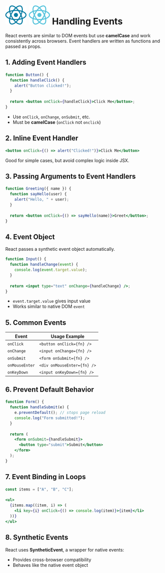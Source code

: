 # ![ ](../assets/react_light.svg#only-light) ![ ](../assets/react_dark.svg#only-dark) Handling Events

React events are similar to DOM events but use **camelCase** and work consistently across browsers. Event handlers are written as functions and passed as props.

## 1. Adding Event Handlers

```jsx
function Button() {
  function handleClick() {
    alert("Button clicked!");
  }

  return <button onClick={handleClick}>Click Me</button>;
}
```

* Use `onClick`, `onChange`, `onSubmit`, etc.
* Must be **camelCase** (`onClick` not `onclick`)

## 2. Inline Event Handler

```jsx
<button onClick={() => alert("Clicked!")}>Click Me</button>
```

Good for simple cases, but avoid complex logic inside JSX.

## 3. Passing Arguments to Event Handlers

```jsx
function Greeting({ name }) {
  function sayHello(user) {
    alert("Hello, " + user);
  }

  return <button onClick={() => sayHello(name)}>Greet</button>;
}
```

## 4. Event Object

React passes a synthetic event object automatically.

```jsx
function Input() {
  function handleChange(event) {
    console.log(event.target.value);
  }

  return <input type="text" onChange={handleChange} />;
}
```

* `event.target.value` gives input value
* Works similar to native DOM `event`

## 5. Common Events

| Event          | Usage Example               |
| -------------- | --------------------------- |
| `onClick`      | `<button onClick={fn} />`   |
| `onChange`     | `<input onChange={fn} />`   |
| `onSubmit`     | `<form onSubmit={fn} />`    |
| `onMouseEnter` | `<div onMouseEnter={fn} />` |
| `onKeyDown`    | `<input onKeyDown={fn} />`  |

## 6. Prevent Default Behavior

```jsx
function Form() {
  function handleSubmit(e) {
    e.preventDefault(); // stops page reload
    console.log("Form submitted!");
  }

  return (
    <form onSubmit={handleSubmit}>
      <button type="submit">Submit</button>
    </form>
  );
}
```

## 7. Event Binding in Loops

```jsx
const items = ["A", "B", "C"];

<ul>
  {items.map((item, i) => (
    <li key={i} onClick={() => console.log(item)}>{item}</li>
  ))}
</ul>
```

## 8. Synthetic Events

React uses **SyntheticEvent**, a wrapper for native events:

* Provides cross-browser compatibility
* Behaves like the native event object
